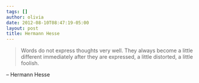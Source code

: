 ```yaml
---
tags: []
author: olivia
date: 2012-08-10T08:47:19-05:00
layout: post
title: Hermann Hesse
---
```


> Words do not express thoughts very well. They always become a little different immediately after they are expressed, a little distorted, a little foolish.

– Hermann Hesse

